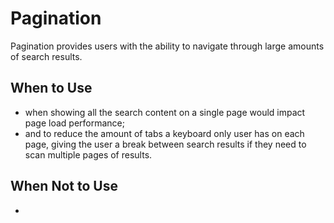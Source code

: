 # Pagination

Pagination provides users with the ability to navigate through large amounts of search results.

## When to Use
- when showing all the search content on a single page would impact page load performance;
- and to reduce the amount of tabs a keyboard only user has on each page, giving the user a break between search results if they need to scan multiple pages of results. 

## When Not to Use
- 
